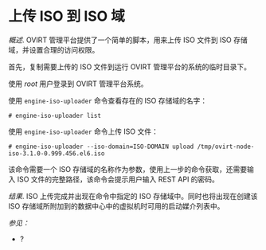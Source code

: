# 上传 ISO 到 ISO 域

*概述*.
OVIRT 管理平台提供了一个简单的脚本，用来上传 ISO 文件到 ISO
存储域，并设置合理的访问权限。

首先，复制需要上传的 ISO 文件到运行 OVIRT 管理平台的系统的临时目录下。

使用 *root* 用户登录到 OVIRT 管理平台系统。

使用 `engine-iso-uploader` 命令查看存在的 ISO 存储域的名字：

    # engine-iso-uploader list


使用 `engine-iso-uploader` 命令上传 ISO 文件：

    # engine-iso-uploader --iso-domain=ISO-DOMAIN upload /tmp/ovirt-node-iso-3.1.0-0.999.456.el6.iso


该命令需要一个 ISO
存储域的名称作为参数，使用上一步的命令获取，还需要输入 ISO
文件的完整路径，该命令会提示用户输入 REST API 的密码。

*结果*.
ISO 上传完成并出现在命令中指定的 ISO 存储域中。同时也将出现在创建该 ISO
存储域所附加到的数据中心中的虚拟机时可用的启动媒介列表中。

*参见：*

-   ?
